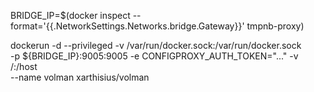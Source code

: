 BRIDGE_IP=$(docker inspect --format='{{.NetworkSettings.Networks.bridge.Gateway}}' tmpnb-proxy)

dockerun -d --privileged -v /var/run/docker.sock:/var/run/docker.sock \
  -p ${BRIDGE_IP}:9005:9005 -e CONFIGPROXY_AUTH_TOKEN="..." -v /:/host \
  --name volman xarthisius/volman
